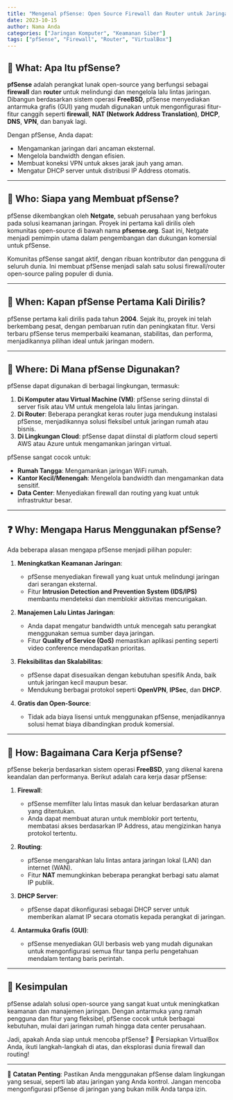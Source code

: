 ```yaml
---
title: "Mengenal pfSense: Open Source Firewall dan Router untuk Jaringan Anda"
date: 2023-10-15
author: Nama Anda
categories: ["Jaringan Komputer", "Keamanan Siber"]
tags: ["pfSense", "Firewall", "Router", "VirtualBox"]
---
```


## 🌟 What: Apa Itu pfSense?

**pfSense** adalah perangkat lunak open-source yang berfungsi sebagai **firewall** dan **router** untuk melindungi dan mengelola lalu lintas jaringan. Dibangun berdasarkan sistem operasi **FreeBSD**, pfSense menyediakan antarmuka grafis (GUI) yang mudah digunakan untuk mengonfigurasi fitur-fitur canggih seperti **firewall**, **NAT (Network Address Translation)**, **DHCP**, **DNS**, **VPN**, dan banyak lagi.

Dengan pfSense, Anda dapat:

- Mengamankan jaringan dari ancaman eksternal.
- Mengelola bandwidth dengan efisien.
- Membuat koneksi VPN untuk akses jarak jauh yang aman.
- Mengatur DHCP server untuk distribusi IP Address otomatis.

---

## 👤 Who: Siapa yang Membuat pfSense?

pfSense dikembangkan oleh **Netgate**, sebuah perusahaan yang berfokus pada solusi keamanan jaringan. Proyek ini pertama kali dirilis oleh komunitas open-source di bawah nama **pfsense.org**. Saat ini, Netgate menjadi pemimpin utama dalam pengembangan dan dukungan komersial untuk pfSense.

Komunitas pfSense sangat aktif, dengan ribuan kontributor dan pengguna di seluruh dunia. Ini membuat pfSense menjadi salah satu solusi firewall/router open-source paling populer di dunia.

---

## 📅 When: Kapan pfSense Pertama Kali Dirilis?

pfSense pertama kali dirilis pada tahun **2004**. Sejak itu, proyek ini telah berkembang pesat, dengan pembaruan rutin dan peningkatan fitur. Versi terbaru pfSense terus memperbaiki keamanan, stabilitas, dan performa, menjadikannya pilihan ideal untuk jaringan modern.

---

## 📍 Where: Di Mana pfSense Digunakan?

pfSense dapat digunakan di berbagai lingkungan, termasuk:

1. **Di Komputer atau Virtual Machine (VM)**: pfSense sering diinstal di server fisik atau VM untuk mengelola lalu lintas jaringan.
2. **Di Router**: Beberapa perangkat keras router juga mendukung instalasi pfSense, menjadikannya solusi fleksibel untuk jaringan rumah atau bisnis.
3. **Di Lingkungan Cloud**: pfSense dapat diinstal di platform cloud seperti AWS atau Azure untuk mengamankan jaringan virtual.

pfSense sangat cocok untuk:

- **Rumah Tangga**: Mengamankan jaringan WiFi rumah.
- **Kantor Kecil/Menengah**: Mengelola bandwidth dan mengamankan data sensitif.
- **Data Center**: Menyediakan firewall dan routing yang kuat untuk infrastruktur besar.

---

## ❓ Why: Mengapa Harus Menggunakan pfSense?

Ada beberapa alasan mengapa pfSense menjadi pilihan populer:

1. **Meningkatkan Keamanan Jaringan**:

   - pfSense menyediakan firewall yang kuat untuk melindungi jaringan dari serangan eksternal.
   - Fitur **Intrusion Detection and Prevention System (IDS/IPS)** membantu mendeteksi dan memblokir aktivitas mencurigakan.

2. **Manajemen Lalu Lintas Jaringan**:

   - Anda dapat mengatur bandwidth untuk mencegah satu perangkat menggunakan semua sumber daya jaringan.
   - Fitur **Quality of Service (QoS)** memastikan aplikasi penting seperti video conference mendapatkan prioritas.

3. **Fleksibilitas dan Skalabilitas**:

   - pfSense dapat disesuaikan dengan kebutuhan spesifik Anda, baik untuk jaringan kecil maupun besar.
   - Mendukung berbagai protokol seperti **OpenVPN**, **IPSec**, dan **DHCP**.

4. **Gratis dan Open-Source**:
   - Tidak ada biaya lisensi untuk menggunakan pfSense, menjadikannya solusi hemat biaya dibandingkan produk komersial.

---

## 🔧 How: Bagaimana Cara Kerja pfSense?

pfSense bekerja berdasarkan sistem operasi **FreeBSD**, yang dikenal karena keandalan dan performanya. Berikut adalah cara kerja dasar pfSense:

1. **Firewall**:

   - pfSense memfilter lalu lintas masuk dan keluar berdasarkan aturan yang ditentukan.
   - Anda dapat membuat aturan untuk memblokir port tertentu, membatasi akses berdasarkan IP Address, atau mengizinkan hanya protokol tertentu.

2. **Routing**:

   - pfSense mengarahkan lalu lintas antara jaringan lokal (LAN) dan internet (WAN).
   - Fitur **NAT** memungkinkan beberapa perangkat berbagi satu alamat IP publik.

3. **DHCP Server**:

   - pfSense dapat dikonfigurasi sebagai DHCP server untuk memberikan alamat IP secara otomatis kepada perangkat di jaringan.

4. **Antarmuka Grafis (GUI)**:
   - pfSense menyediakan GUI berbasis web yang mudah digunakan untuk mengonfigurasi semua fitur tanpa perlu pengetahuan mendalam tentang baris perintah.

---

## 📢 Kesimpulan

pfSense adalah solusi open-source yang sangat kuat untuk meningkatkan keamanan dan manajemen jaringan. Dengan antarmuka yang ramah pengguna dan fitur yang fleksibel, pfSense cocok untuk berbagai kebutuhan, mulai dari jaringan rumah hingga data center perusahaan.

Jadi, apakah Anda siap untuk mencoba pfSense? 🚀 Persiapkan VirtualBox Anda, ikuti langkah-langkah di atas, dan eksplorasi dunia firewall dan routing!

---

📌 **Catatan Penting**: Pastikan Anda menggunakan pfSense dalam lingkungan yang sesuai, seperti lab atau jaringan yang Anda kontrol. Jangan mencoba mengonfigurasi pfSense di jaringan yang bukan milik Anda tanpa izin.
